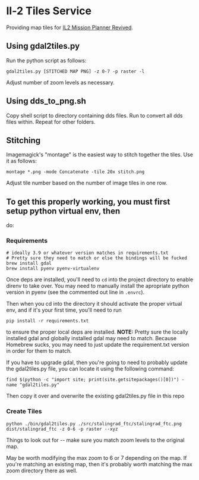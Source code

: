 # Il-2 Tiles Service

Providing map tiles for [IL2 Mission Planner Revived](https://serverror.github.io/IL2-Mission-Planner/).

## Using gdal2tiles.py

Run the python script as follows:

`gdal2tiles.py [STITCHED MAP PNG] -z 0-7 -p raster -l`

Adjust number of zoom levels as necessary.

## Using dds_to_png.sh

Copy shell script to directory containing dds files. Run to convert all dds files within. Repeat for other folders.

## Stitching

Imagemagick's "montage" is the easiest way to stitch together the tiles. Use it as follows:

`montage *.png -mode Concatenate -tile 20x stitch.png`

Adjust tile number based on the number of image tiles in one row.

## To get this properly working, you must first setup python virtual env, then
do:

### Requirements
```
# ideally 3.9 or whatever version matches in requirements.txt
# Pretty sure they need to match or else the bindings will be fucked
brew install gdal
brew install pyenv pyenv-virtualenv
```

Once deps are installed, you'll need to `cd` into the project directory to
enable direnv to take over. You may need to manually install the apropriate
python version in pyenv (see the commented out line in `.envrc`).

Then when you cd into the directory it should activate the proper virtual env,
and if it's your first time, you'll need to run

```
pip install -r requirements.txt
```

to ensure the proper local deps are installed. **NOTE:** Pretty sure the
locally installed gdal and globally installed gdal may need to match.  Because
Homebrew sucks, you may need to just update the requirement.txt version in
order for them to match.

If you have to upgrade gdal, then you're going to need to probably update the
gdal2tiles.py file, you can locate it using the following command:

```
find $(python -c "import site; print(site.getsitepackages()[0])") -name "gdal2tiles.py"
```

Then copy it over and overwrite the existing gdal2tiles.py file in this repo

### Create Tiles

```
python ./bin/gdal2tiles.py ./src/stalingrad_ftc/stalingrad_ftc.png dist/stalingrad_ftc -z 0-6 -p raster --xyz
```

Things to look out for -- make sure you match zoom levels to the original map.

May be worth modifying the max zoom to 6 or 7 depending on the map.  If you're
matching an existing map, then it's probably worth matching the max zoom
directory there as well.
